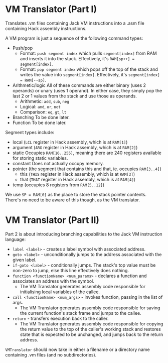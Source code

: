 # VM Translator (Part I)

Translates .vm files containing Jack VM instructions into a .asm file containing
Hack assembly instructions.

A VM program is just a sequence of the following command types:
- Push/pop
    - Format: `push segment index` which pulls `segment[index]` from RAM and
    inserts it into the stack. Effectively, it's `RAM[sp++] = segment[index]`.
    - Format: `pop segment index` which pops off the top of the stack and writes
    the value into `segment[index]`. Effectively, it's `segment[index] = RAM[--sp]`.
- Arithmetic/logic
    All of these commands are either binary (uses 2 operands) or unary (uses 1 operand). In either case, they simply pop the last 2 or 1 values from the stack and use those as operands.
    - Arithmetic: `add`, `sub`, `neg`
    - Logical: `and`, `or`, `not`
    - Comparison: `eq`, `gt`, `lt`
- Branching
    To be done later.
- Function
    To be done later.

Segment types include:
- local (`LCL` register in Hack assembly, which is at `RAM[1]`)
- argument (`ARG` register in Hack assembly, which is at `RAM[2]`)
- static
    Occupies `RAM[16..255]`, meaning there are 240 registers available for 
    storing static variables.
- constant
    Does not actually occupy memory.
- pointer (the segment that contains this and that, ie. occupies `RAM[3..4]`)
    - this (`THIS` register in Hack assembly, which is at `RAM[3]`)
    - that (`THAT` register in Hack assembly, which is at `RAM[4]`)
- temp (occupies 8 registers from `RAM[5..12]`)

We use `SP = RAM[0]` as the place to store the stack pointer contents. There's
no need to be aware of this though, as the VM translator.

# VM Translator (Part II)

Part 2 is about introducing branching capabilities to the Jack VM instruction
language:

- `label <label>` - creates a label symbol with associated address.
- `goto <label>` - unconditionally jumps to the address associated with the given label.
- `if-goto <label>` - conditionally jumps. The stack's top value must be non-zero to jump, else this line effectively does nothing.
- `function <functionName> <num_params>` - declares a function and associates an address with the symbol.
    - The VM Translator generates assembly code responsible for initialising local variables of the callee.
- `call <functionName> <num_args>` - invokes function, passing in the list of args.
    - The VM Translator generates assembly code responsible for saving the current function's stack frame and jumps to the callee.
- `return` - transfers execution back to the caller.
    - The VM Translator generates assembly code responsible for copying the return value to the top of the caller's working stack and restores state that is expected to be unchanged, and jumps back to the return address.

`VMTranslator` should now take in either a filename or a directory name containing .vm files (and no subdirectories).
